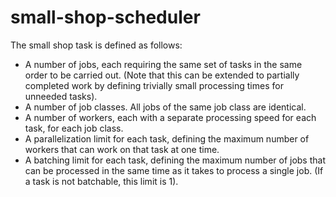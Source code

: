 # small-shop-scheduler
The small shop task is defined as follows:

-  A number of jobs, each requiring the same set of tasks in the same order to be carried out. (Note that this can be extended to partially completed work by defining trivially small processing times for unneeded tasks).
-  A number of job classes. All jobs of the same job class are identical.
-  A number of workers, each with a separate processing speed for each task, for each job class.
-  A parallelization limit for each task, defining the maximum number of workers that can work on that task at one time.
-  A batching limit for each task, defining the maximum number of jobs that can be processed in the same time as it takes to process a single job. (If a task is not batchable, this limit is 1).

